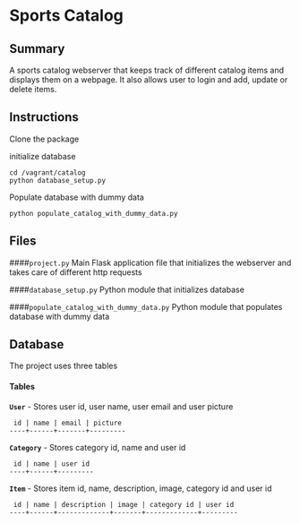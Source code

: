 Sports Catalog
==================

## Summary
A sports catalog webserver that keeps track of different catalog items and displays them on a webpage. It also allows user to login and add, update or delete items.

## Instructions
Clone the package

initialize database
```
cd /vagrant/catalog
python database_setup.py
```

Populate database with dummy data
```
python populate_catalog_with_dummy_data.py
```

## Files
####`project.py`
Main Flask application file that initializes the webserver and takes care of different http requests

####`database_setup.py`
Python module that initializes database

####`populate_catalog_with_dummy_data.py`
Python module that populates database with dummy data

## Database
The project uses three tables

#### Tables
**`User`** - Stores user id, user name, user email and user picture
```
 id | name | email | picture
----+------+-------+---------
```

**`Category`** - Stores category id, name and user id
```
 id | name | user id
----+------+---------
```

**`Item`** - Stores item id, name, description, image, category id and user id
```
 id | name | description | image | category id | user id
----+------+-------------+-------+-------------+---------
```
